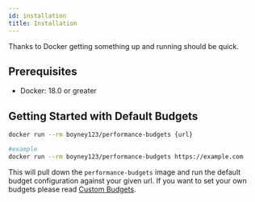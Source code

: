 ```yaml
---
id: installation
title: Installation
---
```


Thanks to Docker getting something up and running should be quick.

## Prerequisites

- Docker: 18.0 or greater

## Getting Started with Default Budgets

```sh
docker run --rm boyney123/performance-budgets {url}

#example
docker run --rm boyney123/performance-budgets https://example.com
```

This will pull down the `performance-budgets` image and run the default budget configuration against your given url. If you want to set your own budgets please read [Custom Budgets](/docs/getting-started/config).
